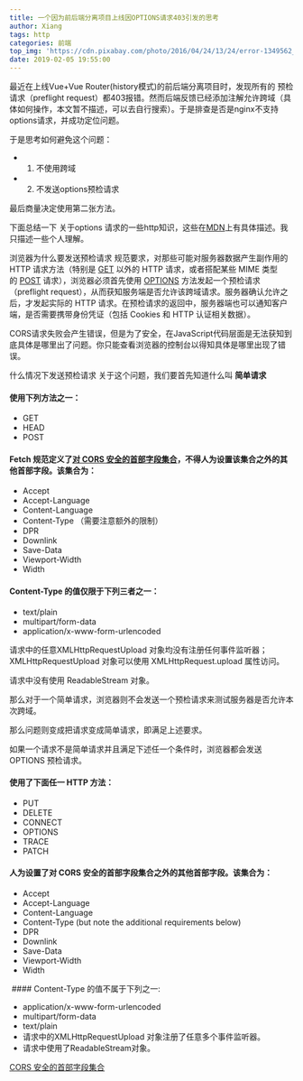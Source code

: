 ```yaml
---
title: 一个因为前后端分离项目上线因OPTIONS请求403引发的思考
author: Xiang
tags: http
categories: 前端
top_img: 'https://cdn.pixabay.com/photo/2016/04/24/13/24/error-1349562_1280.png'
date: 2019-02-05 19:55:00
---
```

最近在上线Vue+Vue Router(history模式)的前后端分离项目时，发现所有的 预检请求（preflight request）都403报错。然而后端反馈已经添加注解允许跨域（具体如何操作，本文暂不描述，可以去自行搜索）。于是排查是否是nginx不支持options请求，并成功定位问题。

于是思考如何避免这个问题：

* 1. 不使用跨域

* 2. 不发送options预检请求

最后商量决定使用第二张方法。

下面总结一下 关于options 请求的一些http知识，这些在[MDN](https://developer.mozilla.org/zh-CN/docs/Web/HTTP/Access_control_CORS)上有具体描述。我只描述一些个人理解。

浏览器为什么要发送预检请求
规范要求，对那些可能对服务器数据产生副作用的 HTTP 请求方法（特别是 [GET](https://developer.mozilla.org/zh-CN/docs/Web/HTTP/Methods/GET) 以外的 HTTP 请求，或者搭配某些 MIME 类型的 [POST](https://developer.mozilla.org/zh-CN/docs/Web/HTTP/Methods/POST) 请求），浏览器必须首先使用 [OPTIONS](https://developer.mozilla.org/zh-CN/docs/Web/HTTP/Methods/OPTIONS) 方法发起一个预检请求（preflight request），从而获知服务端是否允许该跨域请求。服务器确认允许之后，才发起实际的 HTTP 请求。在预检请求的返回中，服务器端也可以通知客户端，是否需要携带身份凭证（包括 Cookies 和 HTTP 认证相关数据）。

CORS请求失败会产生错误，但是为了安全，在JavaScript代码层面是无法获知到底具体是哪里出了问题。你只能查看浏览器的控制台以得知具体是哪里出现了错误。

什么情况下发送预检请求
关于这个问题，我们要首先知道什么叫 **简单请求**

#### 使用下列方法之一：

* GET
* HEAD
* POST

#### Fetch 规范定义了[对 CORS 安全的首部字段集合](https://fetch.spec.whatwg.org/#cors-safelisted-request-header)，不得人为设置该集合之外的其他首部字段。该集合为：

* Accept
* Accept-Language
* Content-Language
* Content-Type （需要注意额外的限制）
* DPR
* Downlink
* Save-Data
* Viewport-Width
* Width


#### Content-Type 的值仅限于下列三者之一：

* text/plain
* multipart/form-data
* application/x-www-form-urlencoded

请求中的任意XMLHttpRequestUpload 对象均没有注册任何事件监听器；XMLHttpRequestUpload 对象可以使用 XMLHttpRequest.upload 属性访问。

请求中没有使用 ReadableStream 对象。

那么对于一个简单请求，浏览器则不会发送一个预检请求来测试服务器是否允许本次跨域。

那么问题则变成把请求变成简单请求，即满足上述要求。

如果一个请求不是简单请求并且满足下述任一个条件时，浏览器都会发送 OPTIONS 预检请求。

#### 使用了下面任一 HTTP 方法：
* PUT
* DELETE
* CONNECT
* OPTIONS
* TRACE
* PATCH

#### 人为设置了对 CORS 安全的首部字段集合之外的其他首部字段。该集合为：

* Accept
* Accept-Language
* Content-Language
* Content-Type (but note the additional requirements below)
* DPR
* Downlink
* Save-Data
* Viewport-Width
* Width

 #### Content-Type 的值不属于下列之一:
 
* application/x-www-form-urlencoded
* multipart/form-data
* text/plain
* 请求中的XMLHttpRequestUpload 对象注册了任意多个事件监听器。
* 请求中使用了ReadableStream对象。


[CORS 安全的首部字段集合](https://fetch.spec.whatwg.org/#cors-safelisted-request-header)